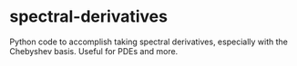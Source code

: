 # spectral-derivatives
Python code to accomplish taking spectral derivatives, especially with the Chebyshev basis. Useful for PDEs and more.
